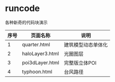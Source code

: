 # runcode

各种新奇的代码块演示

| 序号 | 页面名称            | 说明        |
|----|-----------------|-----------|
| 1  | quarter.html    | 建筑模型动态单体化 |
| 2  | haloLayer3.html | 光圈图层      |
| 3  | poi3dLayer.html | 完整版立体POI  |
| 4  | typhoon.html    | 台风路径      |
